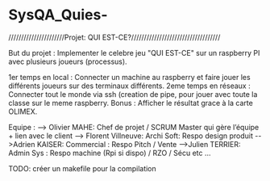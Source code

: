 # SysQA_Quies-

//////////////////////Projet: QUI EST-CE?///////////////////////////////////

But du projet : Implementer le celebre jeu "QUI EST-CE" sur un raspberry PI avec plusieurs joueurs (processus).

1er temps en local : Connecter un machine au raspberry et faire jouer les différents joueurs sur des terminaux différents.
2eme temps en réseaux : Connecter tout le monde via ssh (creation de pipe, pour jouer avec toute la classe sur le meme raspberry.
Bonus : Afficher le résultat grace à la carte OLIMEX.

Equipe :
--> Olivier MAHE: Chef de projet / SCRUM Master qui gère l’équipe + lien avec le client
--> Florent Villneuve: Archi Soft: Respo design produit
-->Adrien KAISER: Commercial : Respo Pitch / Vente
-->Julien TERRIER: Admin Sys : Respo machine (Rpi si dispo) / RZO / Sécu etc …

TODO:
créer un makefile pour la compilation
